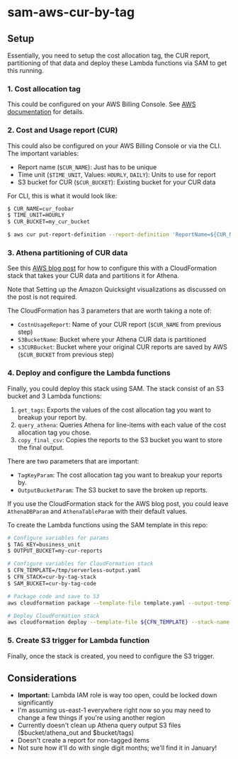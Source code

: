 # sam-aws-cur-by-tag

## Setup
Essentially, you need to setup the cost allocation tag, the CUR report, partitioning of that data and deploy these Lambda functions via SAM to get this running.

### 1. Cost allocation tag
This could be configured on your AWS Billing Console. See [AWS documentation](http://docs.aws.amazon.com/awsaccountbilling/latest/aboutv2/activating-tags.html) for details.

### 2. Cost and Usage report (CUR)
This could also be configured on your AWS Billing Console or via the CLI. The important variables:

* Report name (`$CUR_NAME`): Just has to be unique
* Time unit (`$TIME_UNIT`, Values: `HOURLY`, `DAILY`): Units to use for report
* S3 bucket for CUR (`$CUR_BUCKET`): Existing bucket for your CUR data

For CLI, this is what it would look like:

```bash
$ CUR_NAME=cur_foobar
$ TIME_UNIT=HOURLY
$ CUR_BUCKET=my_cur_bucket

$ aws cur put-report-definition --report-definition 'ReportName=${CUR_NAME},S3Bucket=${CUR_BUCKET},TimeUnit=${TIME_UNIT},Format=textORcsv,Compression=GZIP,AdditionalSchemaElements=RESOURCES,S3Prefix="",S3Region=us-east-1,AdditionalArtifacts=QUICKSIGHT'
```

### 3. Athena partitioning of CUR data
See this [AWS blog post](https://aws.amazon.com/blogs/big-data/query-and-visualize-aws-cost-and-usage-data-using-amazon-athena-and-amazon-quicksight/) for how to configure this with a CloudFormation stack that takes your CUR data and partitions it for Athena.

Note that Setting up the Amazon Quicksight visualizations as discussed on the post is not required.

The CloudFormation has 3 parameters that are worth taking a note of:

* `CostnUsageReport`: Name of your CUR report (`$CUR_NAME` from previous step)
* `S3BucketName`: Bucket where your Athena CUR data is partitioned	
* `s3CURBucket`: Bucket where your original CUR reports are saved by AWS (`$CUR_BUCKET` from previous step)

### 4. Deploy and configure the Lambda functions
Finally, you could deploy this stack using SAM. The stack consist of an S3 bucket and 3 Lambda functions:

1. `get_tags`: Exports the values of the cost allocation tag you want to breakup your report by.
2. `query_athena`: Queries Athena for line-items with each value of the cost allocation tag you chose.
3. `copy_final_csv`: Copies the reports to the S3 bucket you want to store the final output.

There are two parameters that are important:
* `TagKeyParam`: The cost allocation tag you want to breakup your reports by.
* `OutputBucketParam`: The S3 bucket to save the broken up reports.

If you use the CloudFormation stack for the AWS blog post, you could leave `AthenaDBParam` and `AthenaTableParam` with their default values.

To create the Lambda functions using the SAM template in this repo:

```bash
# Configure variables for params
$ TAG_KEY=business_unit
$ OUTPUT_BUCKET=my-cur-reports

# Configure variables for CloudFormation stack
$ CFN_TEMPLATE=/tmp/serverless-output.yaml 
$ CFN_STACK=cur-by-tag-stack
$ SAM_BUCKET=cur-by-tag-code

# Package code and save to S3
aws cloudformation package --template-file template.yaml --output-template-file ${CFN_TEMPLATE} --s3-bucket ${S3_BUCKET}

# Deploy CloudFormation stack
aws cloudformation deploy --template-file ${CFN_TEMPLATE} --stack-name ${CFN_STACK} --capabilities CAPABILITY_IAM --parameter-overrides TagKeyParam='${TAG_KEY}' OutputBucketParam='${OUTPUT_BUCKET}'

```

### 5. Create S3 trigger for Lambda function

Finally, once the stack is created, you need to configure the S3 trigger.

## Considerations
* **Important:** Lambda IAM role is way too open, could be locked down significantly
* I'm assuming us-east-1 everywhere right now so you may need to change a few things if you're using another region
* Currently doesn't clean up Athena query output S3 files ($bucket/athena_out and $bucket/tags)
* Doesn't create a report for non-tagged items
* Not sure how it'll do with single digit months; we'll find it in January!
